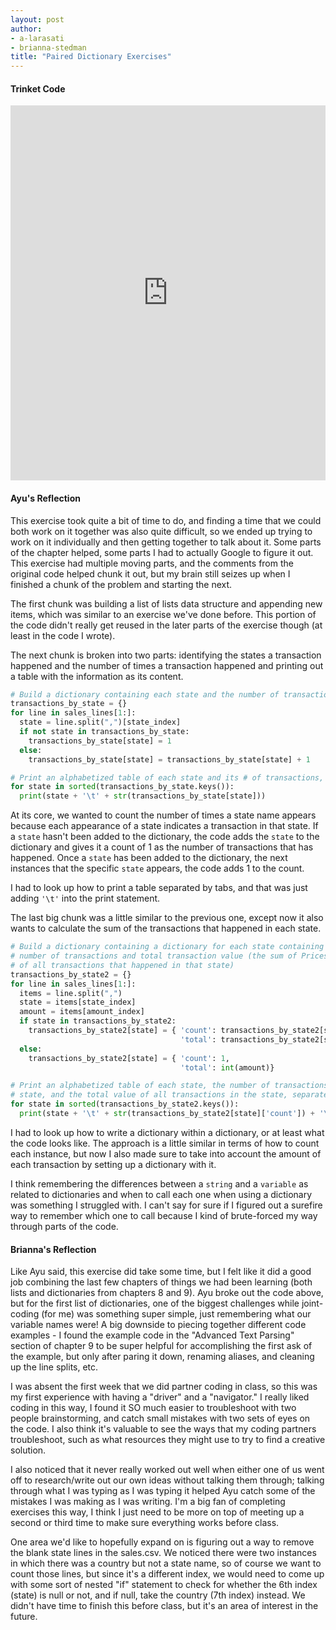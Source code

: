 ```yaml
---
layout: post
author:
- a-larasati
- brianna-stedman
title: "Paired Dictionary Exercises"
---
```

#### Trinket Code

<iframe src="https://trinket.io/embed/python3/436ddb2759" width="100%" height="600" frameborder="0" marginwidth="0" marginheight="0" allowfullscreen></iframe>

#### Ayu's Reflection
This exercise took quite a bit of time to do, and finding a time that we could both work on it together was also quite difficult, so we ended up trying to work on it individually and then getting together to talk about it. Some parts of the chapter helped, some parts I had to actually Google to figure it out. This exercise had multiple moving parts, and the comments from the original code helped chunk it out, but my brain still seizes up when I finished a chunk of the problem and starting the next. 

The first chunk was building a list of lists data structure and appending new items, which was similar to an exercise we've done before. This portion of the code didn't really get reused in the later parts of the exercise though (at least in the code I wrote).

The next chunk is broken into two parts: identifying the states a transaction happened and the number of times a transaction happened and printing out a table with the information as its content.

```python
# Build a dictionary containing each state and the number of transactions that happened in it
transactions_by_state = {}
for line in sales_lines[1:]:
  state = line.split(",")[state_index]
  if not state in transactions_by_state:
    transactions_by_state[state] = 1
  else:
    transactions_by_state[state] = transactions_by_state[state] + 1

# Print an alphabetized table of each state and its # of transactions, separated by tabs
for state in sorted(transactions_by_state.keys()):
  print(state + '\t' + str(transactions_by_state[state]))
```

At its core, we wanted to count the number of times a state name appears because each appearance of a state indicates a transaction in that state. If a `state` hasn't been added to the dictionary, the code adds the `state` to the dictionary and gives it a count of 1 as the number of transactions that has happened. Once a `state` has been added to the dictionary, the next instances that the specific `state` appears, the code adds 1 to the count.

I had to look up how to print a table separated by tabs, and that was just adding `'\t'` into the print statement.

The last big chunk was a little similar to the previous one, except now it also wants to calculate the sum of the transactions that happened in each state.

```python
# Build a dictionary containing a dictionary for each state containing 
# number of transactions and total transaction value (the sum of Prices
# of all transactions that happened in that state)
transactions_by_state2 = {}
for line in sales_lines[1:]:
  items = line.split(",")
  state = items[state_index]
  amount = items[amount_index]
  if state in transactions_by_state2:
    transactions_by_state2[state] = { 'count': transactions_by_state2[state]['count'] + 1,
                                      'total': transactions_by_state2[state]['total'] + int(amount)}
  else:
    transactions_by_state2[state] = { 'count': 1,
                                      'total': int(amount)}

# Print an alphabetized table of each state, the number of transactions in the 
# state, and the total value of all transactions in the state, separated by tabs
for state in sorted(transactions_by_state2.keys()):
  print(state + '\t' + str(transactions_by_state2[state]['count']) + '\t' + str(transactions_by_state2[state]['total']))
```

I had to look up how to write a dictionary within a dictionary, or at least what the code looks like. The approach is a little similar in terms of how to count each instance, but now I also made sure to take into account the amount of each transaction by setting up a dictionary with it. 

I think remembering the differences between a `string` and a `variable` as related to dictionaries and when to call each one when using a dictionary was something I struggled with. I can't say for sure if I figured out a surefire way to remember which one to call because I kind of brute-forced my way through parts of the code.

#### Brianna's Reflection
Like Ayu said, this exercise did take some time, but I felt like it did a good job combining the last few chapters of things we had been learning (both lists and dictionaries from chapters 8 and 9). Ayu broke out the code above, but for the first list of dictionaries, one of the biggest challenges while joint-coding (for me) was something super simple, just remembering what our variable names were! A big downside to piecing together different code examples - I found the example code in the "Advanced Text Parsing" section of chapter 9 to be super helpful for accomplishing the first ask of the example, but only after paring it down, renaming aliases, and cleaning up the line splits, etc.  

I was absent the first week that we did partner coding in class, so this was my first experience with having a "driver" and a "navigator." I really liked coding in this way, I found it SO much easier to troubleshoot with two people brainstorming, and catch small mistakes with two sets of eyes on the code. I also think it's valuable to see the ways that my coding partners troubleshoot, such as what resources they might use to try to find a creative solution. 

I also noticed that it never really worked out well when either one of us went off to research/write out our own ideas without talking them through; talking through what I was typing as I was typing it helped Ayu catch some of the mistakes I was making as I was writing. I'm a big fan of completing exercises this way, I think I just need to be more on top of meeting up a second or third time to make sure everything works before class. 

One area we'd like to hopefully expand on is figuring out a way to remove the blank state lines in the sales.csv. We noticed there were two instances in which there was a country but not a state name, so of course we want to count those lines, but since it's a different index, we would need to come up with some sort of nested "if" statement to check for whether the 6th index (state) is null or not, and if null, take the country (7th index) instead. We didn't have time to finish this before class, but it's an area of interest in the future. 


